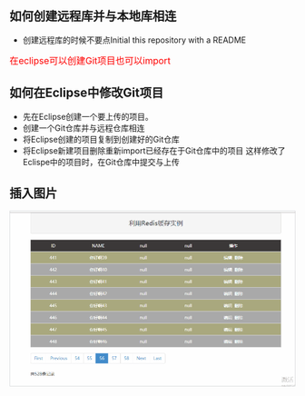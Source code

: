 ## 如何创建远程库并与本地库相连
* 创建远程库的时候不要点Initial this repository with a README

<font size=3 color=red>在eclipse可以创建Git项目也可以import</font>
## 如何在Eclipse中修改Git项目
* 先在Eclipse创建一个要上传的项目。
* 创建一个Git仓库并与远程仓库相连
* 将Eclipse创建的项目复制到创建好的Git仓库
* 将Eclipse新建项目删除重新import已经存在于Git仓库中的项目
这样修改了Eclispe中的项目时，在Git仓库中提交与上传
## 插入图片
![](https://github.com/Bihanghang/JavaWebNotes/blob/master/notes/img/redis.gif)

